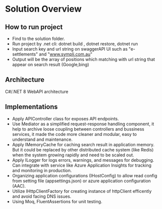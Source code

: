 # Solution Overview

## How to run project
- Find to the solution folder.
- Run project by .net cli: dotnet build , dotnet restore, dotnet run
- Input search key and url string on swaggerAPI UI such as "e-settlements" and "www.sympli.com.au"
- Output will be the array of positions which matching with url string that appear on search result (Google,bing)

## Architecture
C#/.NET 8 WebAPI architecture

## Implementations
- Apply APIController class for exposes API endpoints.
- Use Mediator as a simplified request-response handling component, it help to archive loose coupling between controllers and bussiness services, 
it made the code more cleaner and modular, easy to understand and maintenance.
- Apply IMemoryCache for caching search result in application memory. But it could be replaced by other distributed cache system (like Redis) when the system growing rapidly and need to be scaled out.
- Apply ILogger for logs errors, warnings, and messages for debugging. Can integrate with service like Azure Application Insights for tracking and monitoring in production.
- Organizing application configurations (IHostConfig) to allow read config from setting file (appsettings.json) or azure application configuration (AAC).
- Utilize IHttpClientFactory for creating instance of httpClient efficently and avoid facing DNS issues.
- Using Moq, FluentAssertions for unit testing.
